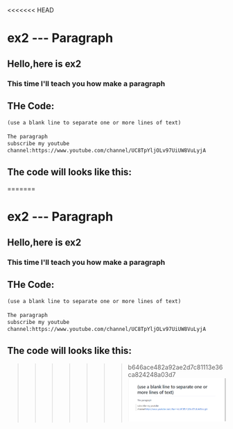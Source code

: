 <<<<<<< HEAD
# ex2 --- Paragraph
## Hello,here is ex2
### This time I'll teach you how make a paragraph
## THe Code:
    (use a blank line to separate one or more lines of text)

    The paragraph
    subscribe my youtube channel:https://www.youtube.com/channel/UC8TpYljOLv97UiUW8VuLyjA

## The code will looks like this:

=======
# ex2 --- Paragraph
## Hello,here is ex2
### This time I'll teach you how make a paragraph
## THe Code:
    (use a blank line to separate one or more lines of text)

    The paragraph
    subscribe my youtube channel:https://www.youtube.com/channel/UC8TpYljOLv97UiUW8VuLyjA

## The code will looks like this:

>>>>>>> b646ace482a92ae2d7c81113e36ca824248a03d7
![snipaste](Snipaste_2021-12-05_19-22-02.png)